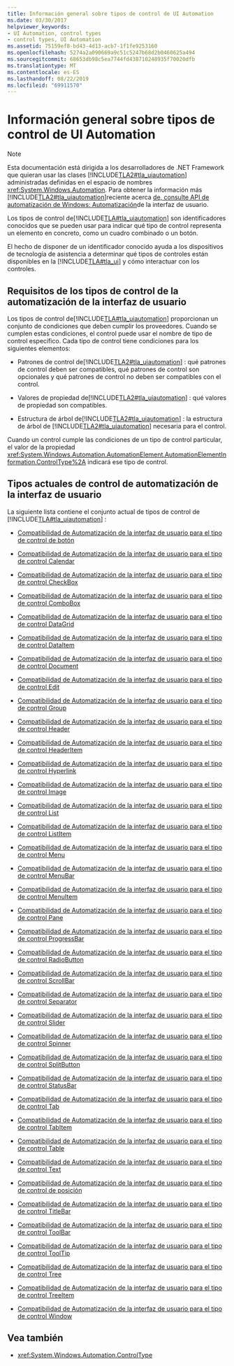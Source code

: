 ```yaml
---
title: Información general sobre tipos de control de UI Automation
ms.date: 03/30/2017
helpviewer_keywords:
- UI Automation, control types
- control types, UI Automation
ms.assetid: 75159ef8-bd43-4d13-acb7-1f1fe9253160
ms.openlocfilehash: 5274a2a090669a9c51c5247b68d2b0460625a494
ms.sourcegitcommit: 68653db98c5ea7744fd438710248935f70020dfb
ms.translationtype: MT
ms.contentlocale: es-ES
ms.lasthandoff: 08/22/2019
ms.locfileid: "69911570"
---
```

# <a name="ui-automation-control-types-overview"></a>Información general sobre tipos de control de UI Automation
> [!NOTE]
> Esta documentación está dirigida a los desarrolladores de .NET Framework que quieran usar las clases [!INCLUDE[TLA2#tla_uiautomation](../../../includes/tla2sharptla-uiautomation-md.md)] administradas definidas en el espacio de nombres <xref:System.Windows.Automation>. Para obtener la información más [!INCLUDE[TLA2#tla_uiautomation](../../../includes/tla2sharptla-uiautomation-md.md)]reciente acerca [de, consulte API de automatización de Windows: Automatización](https://go.microsoft.com/fwlink/?LinkID=156746)de la interfaz de usuario.  
  
 Los tipos de control de[!INCLUDE[TLA#tla_uiautomation](../../../includes/tlasharptla-uiautomation-md.md)] son identificadores conocidos que se pueden usar para indicar qué tipo de control representa un elemento en concreto, como un cuadro combinado o un botón.  
  
 El hecho de disponer de un identificador conocido ayuda a los dispositivos de tecnología de asistencia a determinar qué tipos de controles están disponibles en la [!INCLUDE[TLA#tla_ui](../../../includes/tlasharptla-ui-md.md)] y cómo interactuar con los controles.  
  
<a name="UI_Automation_Control_Type_Requisites"></a>   
## <a name="ui-automation-control-type-requisites"></a>Requisitos de los tipos de control de la automatización de la interfaz de usuario  
 Los tipos de control de[!INCLUDE[TLA#tla_uiautomation](../../../includes/tlasharptla-uiautomation-md.md)] proporcionan un conjunto de condiciones que deben cumplir los proveedores. Cuando se cumplen estas condiciones, el control puede usar el nombre de tipo de control específico. Cada tipo de control tiene condiciones para los siguientes elementos:  
  
- Patrones de control de[!INCLUDE[TLA2#tla_uiautomation](../../../includes/tla2sharptla-uiautomation-md.md)] : qué patrones de control deben ser compatibles, qué patrones de control son opcionales y qué patrones de control no deben ser compatibles con el control.  
  
- Valores de propiedad de[!INCLUDE[TLA2#tla_uiautomation](../../../includes/tla2sharptla-uiautomation-md.md)] : qué valores de propiedad son compatibles.  
  
- Estructura de árbol de[!INCLUDE[TLA2#tla_uiautomation](../../../includes/tla2sharptla-uiautomation-md.md)] : la estructura de árbol de [!INCLUDE[TLA2#tla_uiautomation](../../../includes/tla2sharptla-uiautomation-md.md)] necesaria para el control.  
  
 Cuando un control cumple las condiciones de un tipo de control particular, el valor de la propiedad <xref:System.Windows.Automation.AutomationElement.AutomationElementInformation.ControlType%2A> indicará ese tipo de control.  
  
<a name="Current_UI_Automation_Control_Types"></a>   
## <a name="current-ui-automation-control-types"></a>Tipos actuales de control de automatización de la interfaz de usuario  
 La siguiente lista contiene el conjunto actual de tipos de control de [!INCLUDE[TLA#tla_uiautomation](../../../includes/tlasharptla-uiautomation-md.md)] :  
  
- [Compatibilidad de Automatización de la interfaz de usuario para el tipo de control de botón](../../../docs/framework/ui-automation/ui-automation-support-for-the-button-control-type.md)  
  
- [Compatibilidad de Automatización de la interfaz de usuario para el tipo de control Calendar](../../../docs/framework/ui-automation/ui-automation-support-for-the-calendar-control-type.md)  
  
- [Compatibilidad de Automatización de la interfaz de usuario para el tipo de control CheckBox](../../../docs/framework/ui-automation/ui-automation-support-for-the-checkbox-control-type.md)  
  
- [Compatibilidad de Automatización de la interfaz de usuario para el tipo de control ComboBox](../../../docs/framework/ui-automation/ui-automation-support-for-the-combobox-control-type.md)  
  
- [Compatibilidad de Automatización de la interfaz de usuario para el tipo de control DataGrid](../../../docs/framework/ui-automation/ui-automation-support-for-the-datagrid-control-type.md)  
  
- [Compatibilidad de Automatización de la interfaz de usuario para el tipo de control DataItem](../../../docs/framework/ui-automation/ui-automation-support-for-the-dataitem-control-type.md)  
  
- [Compatibilidad de Automatización de la interfaz de usuario para el tipo de control Document](../../../docs/framework/ui-automation/ui-automation-support-for-the-document-control-type.md)  
  
- [Compatibilidad de Automatización de la interfaz de usuario para el tipo de control Edit](../../../docs/framework/ui-automation/ui-automation-support-for-the-edit-control-type.md)  
  
- [Compatibilidad de Automatización de la interfaz de usuario para el tipo de control Group](../../../docs/framework/ui-automation/ui-automation-support-for-the-group-control-type.md)  
  
- [Compatibilidad de Automatización de la interfaz de usuario para el tipo de control Header](../../../docs/framework/ui-automation/ui-automation-support-for-the-header-control-type.md)  
  
- [Compatibilidad de Automatización de la interfaz de usuario para el tipo de control HeaderItem](../../../docs/framework/ui-automation/ui-automation-support-for-the-headeritem-control-type.md)  
  
- [Compatibilidad de Automatización de la interfaz de usuario para el tipo de control Hyperlink](../../../docs/framework/ui-automation/ui-automation-support-for-the-hyperlink-control-type.md)  
  
- [Compatibilidad de Automatización de la interfaz de usuario para el tipo de control Image](../../../docs/framework/ui-automation/ui-automation-support-for-the-image-control-type.md)  
  
- [Compatibilidad de Automatización de la interfaz de usuario para el tipo de control List](../../../docs/framework/ui-automation/ui-automation-support-for-the-list-control-type.md)  
  
- [Compatibilidad de Automatización de la interfaz de usuario para el tipo de control ListItem](../../../docs/framework/ui-automation/ui-automation-support-for-the-listitem-control-type.md)  
  
- [Compatibilidad de Automatización de la interfaz de usuario para el tipo de control Menu](../../../docs/framework/ui-automation/ui-automation-support-for-the-menu-control-type.md)  
  
- [Compatibilidad de Automatización de la interfaz de usuario para el tipo de control MenuBar](../../../docs/framework/ui-automation/ui-automation-support-for-the-menubar-control-type.md)  
  
- [Compatibilidad de Automatización de la interfaz de usuario para el tipo de control MenuItem](../../../docs/framework/ui-automation/ui-automation-support-for-the-menuitem-control-type.md)  
  
- [Compatibilidad de Automatización de la interfaz de usuario para el tipo de control Pane](../../../docs/framework/ui-automation/ui-automation-support-for-the-pane-control-type.md)  
  
- [Compatibilidad de Automatización de la interfaz de usuario para el tipo de control ProgressBar](../../../docs/framework/ui-automation/ui-automation-support-for-the-progressbar-control-type.md)  
  
- [Compatibilidad de Automatización de la interfaz de usuario para el tipo de control RadioButton](../../../docs/framework/ui-automation/ui-automation-support-for-the-radiobutton-control-type.md)  
  
- [Compatibilidad de Automatización de la interfaz de usuario para el tipo de control ScrollBar](../../../docs/framework/ui-automation/ui-automation-support-for-the-scrollbar-control-type.md)  
  
- [Compatibilidad de Automatización de la interfaz de usuario para el tipo de control Separator](../../../docs/framework/ui-automation/ui-automation-support-for-the-separator-control-type.md)  
  
- [Compatibilidad de Automatización de la interfaz de usuario para el tipo de control Slider](../../../docs/framework/ui-automation/ui-automation-support-for-the-slider-control-type.md)  
  
- [Compatibilidad de Automatización de la interfaz de usuario para el tipo de control Spinner](../../../docs/framework/ui-automation/ui-automation-support-for-the-spinner-control-type.md)  
  
- [Compatibilidad de Automatización de la interfaz de usuario para el tipo de control SplitButton](../../../docs/framework/ui-automation/ui-automation-support-for-the-splitbutton-control-type.md)  
  
- [Compatibilidad de Automatización de la interfaz de usuario para el tipo de control StatusBar](../../../docs/framework/ui-automation/ui-automation-support-for-the-statusbar-control-type.md)  
  
- [Compatibilidad de Automatización de la interfaz de usuario para el tipo de control Tab](../../../docs/framework/ui-automation/ui-automation-support-for-the-tab-control-type.md)  
  
- [Compatibilidad de Automatización de la interfaz de usuario para el tipo de control TabItem](../../../docs/framework/ui-automation/ui-automation-support-for-the-tabitem-control-type.md)  
  
- [Compatibilidad de Automatización de la interfaz de usuario para el tipo de control Table](../../../docs/framework/ui-automation/ui-automation-support-for-the-table-control-type.md)  
  
- [Compatibilidad de Automatización de la interfaz de usuario para el tipo de control Text](../../../docs/framework/ui-automation/ui-automation-support-for-the-text-control-type.md)  
  
- [Compatibilidad de Automatización de la interfaz de usuario para el tipo de control de posición](../../../docs/framework/ui-automation/ui-automation-support-for-the-thumb-control-type.md)  
  
- [Compatibilidad de Automatización de la interfaz de usuario para el tipo de control TitleBar](../../../docs/framework/ui-automation/ui-automation-support-for-the-titlebar-control-type.md)  
  
- [Compatibilidad de Automatización de la interfaz de usuario para el tipo de control ToolBar](../../../docs/framework/ui-automation/ui-automation-support-for-the-toolbar-control-type.md)  
  
- [Compatibilidad de Automatización de la interfaz de usuario para el tipo de control ToolTip](../../../docs/framework/ui-automation/ui-automation-support-for-the-tooltip-control-type.md)  
  
- [Compatibilidad de Automatización de la interfaz de usuario para el tipo de control Tree](../../../docs/framework/ui-automation/ui-automation-support-for-the-tree-control-type.md)  
  
- [Compatibilidad de Automatización de la interfaz de usuario para el tipo de control TreeItem](../../../docs/framework/ui-automation/ui-automation-support-for-the-treeitem-control-type.md)  
  
- [Compatibilidad de Automatización de la interfaz de usuario para el tipo de control Window](../../../docs/framework/ui-automation/ui-automation-support-for-the-window-control-type.md)  
  
## <a name="see-also"></a>Vea también

- <xref:System.Windows.Automation.ControlType>
